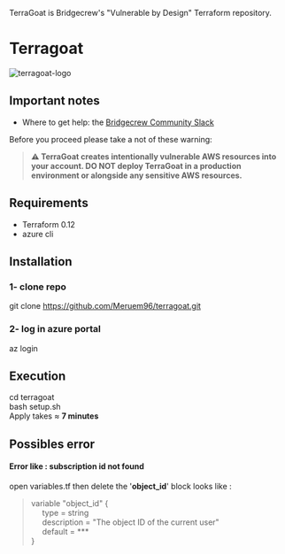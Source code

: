 TerraGoat is Bridgecrew's "Vulnerable by Design" Terraform repository.
# Terragoat
![terragoat-logo](https://user-images.githubusercontent.com/61518622/110116638-0ff37500-7db8-11eb-94f6-8e7151f0112a.png)

## Important notes
* Where to get help: the [Bridgecrew Community Slack](https://slack.bridgecrew.io/?utm_source=github&utm_medium=organic_oss&utm_campaign=terragoat) </br>

Before you proceed please take a not of these warning: </br>

>**⚠️ TerraGoat creates intentionally vulnerable AWS resources into your account. DO NOT deploy TerraGoat in a production environment or alongside any sensitive AWS resources.**

## Requirements
* Terraform 0.12
* azure cli

## Installation
### 1- clone repo
git clone https://github.com/Meruem96/terragoat.git </br>
### 2- log in azure portal 
az login </br>

## Execution
cd terragoat </br>
bash setup.sh </br>
Apply takes ≈ **7 minutes**

## Possibles error
#### Error like : subscription id not found 
open variables.tf then delete the '**object_id**' block
looks like :</br>
>variable "object_id" { </br>
 >&nbsp;&nbsp;&nbsp;&nbsp; type        = string</br>
 >&nbsp;&nbsp;&nbsp;&nbsp; description = "The object ID of the current user"</br>
 >&nbsp;&nbsp;&nbsp;&nbsp; default     = ***</br>
>}</br>

